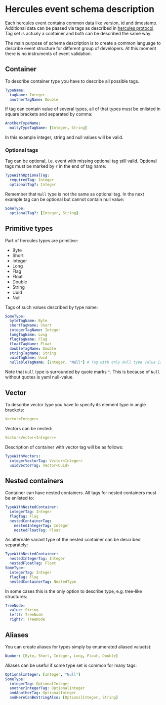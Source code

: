 # Hercules event schema description

Each hercules event contains common data like version, id and timestamp.
Additional data can be passed via tags as described in [hercules protocol](../README.md).
Tag set is actualy a container and both can be described the same way.

The main purpose of schema description is to create a common language to describe event structure for different group of developers.
At this moment there is no instruments of event validation.

## Container

To describe container type you have to describe all possible tags.

```yaml
TypeName:
  tagName: Integer
  anotherTagName: Double
```

If tag can contain value of several types, all of that types must be enlisted in square brackets and separated by comma:

```yaml
AnotherTypeName:
  multyTypeTagName: [Integer, String]
```

In this example integer, string and null values will be valid.

### Optional tags

Tag can be optional, i.e. event with missing optional tag still valid.
Optional tags must be marked by `?` in the end of tag name:

```yaml
TypeWithOptionalTag:
  requiredTag: Integer
  optionalTag?: Integer
```

Remember that `Null` type is not the same as optional tag.
In the next example tag can be optional but cannot contain null value:

```yaml
SomeType:
  optionalTag?: [Integer, String]
```

## Primitive types

Part of hercules types are primitive:

- Byte
- Short
- Integer
- Long
- Flag
- Float
- Double
- String
- Uuid
- Null

Tags of such values described by type name:

```yaml
SomeType:
  byteTagName: Byte
  shortTagName: Short
  integerTagName: Integer
  longTagName: Long
  flagTagName: Flag
  floatTagName: Float
  doubleTagName: Double
  stringTagName: String
  uuidTagName: Uuid
  nullableTagName: [Integer, "Null"] # Tag with only Null type value is useless
```

Note that `Null` type is surrounded by quote marks `"`.
This is because of `Null` without quotes is yaml null-value.

## Vector

To describe vector type you have to specify its element type in angle brackets:

```yaml
Vector<Integer>
```

Vectors can be nested:

```yaml
Vector<Vector<Integer>>
```

Description of container with vector tag will be as follows:

```yaml
TypeWithVectors:
  integerVectorTag: Vector<Integer>
  uuidVectorTag: Vector<Uuid>
```

## Nested containers

Container can have nested containers. 
All tags for nested containers must be enlisted to:

```yaml
TypeWithNestedContainer:
  integerTag: Integer
  flagTag: Flag
  nestedContainerTag:
    nestedIntegerTag: Integer
    nestedFloatTag: Float
```

As alternate variant type of the nested container can be described separately:

```yaml
TypeWithNestedContainer:
  nestedIntegerTag: Integer
  nestedFloatTag: Float
SomeType:
  integerTag: Integer
  flagTag: Flag
  nestedContainerTag: NestedType
```

In some cases this is the only option to describe type, e.g. tree-like structures:

```yaml
TreeNode:
  value: String
  left?: TreeNode
  right?: TreeNode
```

## Aliases

You can create aliases for types simply by enumerated aliased value(s):

```yaml
Number: [Byte, Short, Integer, Long, Float, Double]
```

Aliases can be useful if some type set is common for many tags:

```yaml
OptionalInteger: [Integer, "Null"]
SomeType:
  integerTag: OptionalInteger
  anotherIntegerTag: OptionalInteger
  andAnotherTag: OptionalInteger
  andHereCanBeStringAlso: [OptionalInteger, String]
```
